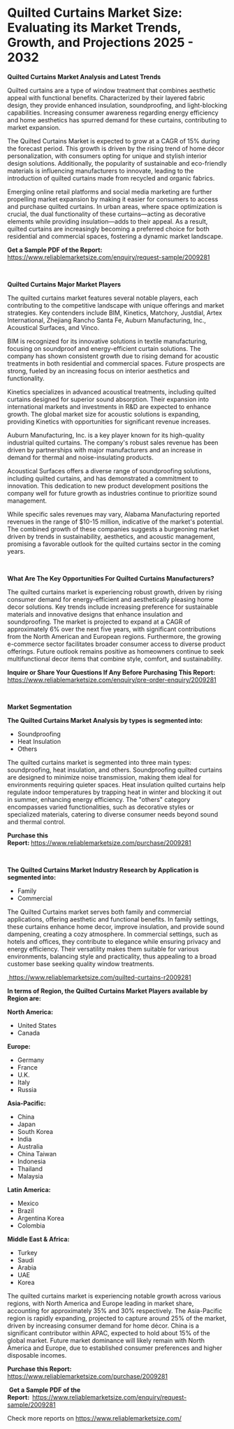 <p><h1>Quilted Curtains Market Size: Evaluating its Market Trends, Growth, and Projections 2025 - 2032</h1></p><p><strong>Quilted Curtains Market Analysis and Latest Trends</strong></p>
<p><p>Quilted curtains are a type of window treatment that combines aesthetic appeal with functional benefits. Characterized by their layered fabric design, they provide enhanced insulation, soundproofing, and light-blocking capabilities. Increasing consumer awareness regarding energy efficiency and home aesthetics has spurred demand for these curtains, contributing to market expansion.</p><p>The Quilted Curtains Market is expected to grow at a CAGR of 15% during the forecast period. This growth is driven by the rising trend of home décor personalization, with consumers opting for unique and stylish interior design solutions. Additionally, the popularity of sustainable and eco-friendly materials is influencing manufacturers to innovate, leading to the introduction of quilted curtains made from recycled and organic fabrics.</p><p>Emerging online retail platforms and social media marketing are further propelling market expansion by making it easier for consumers to access and purchase quilted curtains. In urban areas, where space optimization is crucial, the dual functionality of these curtains—acting as decorative elements while providing insulation—adds to their appeal. As a result, quilted curtains are increasingly becoming a preferred choice for both residential and commercial spaces, fostering a dynamic market landscape.</p></p>
<p><strong>Get a Sample PDF of the Report:&nbsp;</strong> <a href="https://www.reliablemarketsize.com/enquiry/request-sample/2009281?utm_campaign=2218&utm_medium=2&utm_source=Github&utm_content=ia&utm_term=08022025&utm_id=quilted-curtains">https://www.reliablemarketsize.com/enquiry/request-sample/2009281</a></p>
<p>&nbsp;</p>
<p><strong>Quilted Curtains Major Market Players</strong></p>
<p><p>The quilted curtains market features several notable players, each contributing to the competitive landscape with unique offerings and market strategies. Key contenders include BIM, Kinetics, Matchory, Justdial, Artex International, Zhejiang Rancho Santa Fe, Auburn Manufacturing, Inc., Acoustical Surfaces, and Vinco.</p><p>BIM is recognized for its innovative solutions in textile manufacturing, focusing on soundproof and energy-efficient curtain solutions. The company has shown consistent growth due to rising demand for acoustic treatments in both residential and commercial spaces. Future prospects are strong, fueled by an increasing focus on interior aesthetics and functionality.</p><p>Kinetics specializes in advanced acoustical treatments, including quilted curtains designed for superior sound absorption. Their expansion into international markets and investments in R&D are expected to enhance growth. The global market size for acoustic solutions is expanding, providing Kinetics with opportunities for significant revenue increases.</p><p>Auburn Manufacturing, Inc. is a key player known for its high-quality industrial quilted curtains. The company's robust sales revenue has been driven by partnerships with major manufacturers and an increase in demand for thermal and noise-insulating products. </p><p>Acoustical Surfaces offers a diverse range of soundproofing solutions, including quilted curtains, and has demonstrated a commitment to innovation. This dedication to new product development positions the company well for future growth as industries continue to prioritize sound management.</p><p>While specific sales revenues may vary, Alabama Manufacturing reported revenues in the range of $10-15 million, indicative of the market's potential. The combined growth of these companies suggests a burgeoning market driven by trends in sustainability, aesthetics, and acoustic management, promising a favorable outlook for the quilted curtains sector in the coming years.</p></p>
<p>&nbsp;</p>
<p><strong>What Are The Key Opportunities For Quilted Curtains Manufacturers?</strong></p>
<p><p>The quilted curtains market is experiencing robust growth, driven by rising consumer demand for energy-efficient and aesthetically pleasing home decor solutions. Key trends include increasing preference for sustainable materials and innovative designs that enhance insulation and soundproofing. The market is projected to expand at a CAGR of approximately 6% over the next five years, with significant contributions from the North American and European regions. Furthermore, the growing e-commerce sector facilitates broader consumer access to diverse product offerings. Future outlook remains positive as homeowners continue to seek multifunctional decor items that combine style, comfort, and sustainability.</p></p>
<p><strong>Inquire or Share Your Questions If Any Before Purchasing This Report:</strong> <a href="https://www.reliablemarketsize.com/enquiry/pre-order-enquiry/2009281?utm_campaign=2218&utm_medium=2&utm_source=Github&utm_content=ia&utm_term=08022025&utm_id=quilted-curtains">https://www.reliablemarketsize.com/enquiry/pre-order-enquiry/2009281</a></p>
<p>&nbsp;</p>
<p><strong>Market Segmentation</strong></p>
<p><strong>The Quilted Curtains Market Analysis by types is segmented into:</strong></p>
<p><ul><li>Soundproofing</li><li>Heat Insulation</li><li>Others</li></ul></p>
<p><p>The quilted curtains market is segmented into three main types: soundproofing, heat insulation, and others. Soundproofing quilted curtains are designed to minimize noise transmission, making them ideal for environments requiring quieter spaces. Heat insulation quilted curtains help regulate indoor temperatures by trapping heat in winter and blocking it out in summer, enhancing energy efficiency. The "others" category encompasses varied functionalities, such as decorative styles or specialized materials, catering to diverse consumer needs beyond sound and thermal control.</p></p>
<p><strong>Purchase this Report:&nbsp;</strong><a href="https://www.reliablemarketsize.com/purchase/2009281?utm_campaign=2218&utm_medium=2&utm_source=Github&utm_content=ia&utm_term=08022025&utm_id=quilted-curtains">https://www.reliablemarketsize.com/purchase/2009281</a></p>
<p>&nbsp;</p>
<p><strong>The Quilted Curtains Market Industry Research by Application is segmented into:</strong></p>
<p><ul><li>Family</li><li>Commercial</li></ul></p>
<p><p>The Quilted Curtains market serves both family and commercial applications, offering aesthetic and functional benefits. In family settings, these curtains enhance home decor, improve insulation, and provide sound dampening, creating a cozy atmosphere. In commercial settings, such as hotels and offices, they contribute to elegance while ensuring privacy and energy efficiency. Their versatility makes them suitable for various environments, balancing style and practicality, thus appealing to a broad customer base seeking quality window treatments.</p></p>
<p><a href="https://www.reliablemarketsize.com/quilted-curtains-r2009281?utm_campaign=2218&utm_medium=2&utm_source=Github&utm_content=ia&utm_term=08022025&utm_id=quilted-curtains">&nbsp;https://www.reliablemarketsize.com/quilted-curtains-r2009281</a></p>
<p><strong>In terms of Region, the Quilted Curtains Market Players available by Region are:</strong></p>
<p>
    <p> <strong> North America: </strong>
        <ul>
            <li>United States</li>
            <li>Canada</li>
        </ul>
        </p> 
    <p> <strong> Europe: </strong>
        <ul>
            <li>Germany</li>
            <li>France</li>
            <li>U.K.</li>
            <li>Italy</li>
            <li>Russia</li>
        </ul>
        </p> 
    <p> <strong> Asia-Pacific: </strong>
        <ul>
            <li>China</li>
            <li>Japan</li>
            <li>South Korea</li>
            <li>India</li>
            <li>Australia</li>
            <li>China Taiwan</li>
            <li>Indonesia</li>
            <li>Thailand</li>
            <li>Malaysia</li>
        </ul>
        </p> 
    <p> <strong> Latin America: </strong>
        <ul>
            <li>Mexico</li>
            <li>Brazil</li>
            <li>Argentina Korea</li>
            <li>Colombia</li>
        </ul>
        </p> 
    <p> <strong> Middle East & Africa: </strong>
        <ul>
            <li>Turkey</li>
            <li>Saudi</li>
            <li>Arabia</li>
            <li>UAE</li>
            <li>Korea</li>
        </ul>
    </p>
    </p>
<p><p>The quilted curtains market is experiencing notable growth across various regions, with North America and Europe leading in market share, accounting for approximately 35% and 30% respectively. The Asia-Pacific region is rapidly expanding, projected to capture around 25% of the market, driven by increasing consumer demand for home décor. China is a significant contributor within APAC, expected to hold about 15% of the global market. Future market dominance will likely remain with North America and Europe, due to established consumer preferences and higher disposable incomes.</p></p>
<p><strong>Purchase this Report: </strong><a href="https://www.reliablemarketsize.com/purchase/2009281?utm_campaign=2218&utm_medium=2&utm_source=Github&utm_content=ia&utm_term=08022025&utm_id=quilted-curtains">https://www.reliablemarketsize.com/purchase/2009281</a></p>
<p>&nbsp;<strong>Get a Sample PDF of the Report:&nbsp;&nbsp;</strong><a href="https://www.reliablemarketsize.com/enquiry/request-sample/2009281?utm_campaign=2218&utm_medium=2&utm_source=Github&utm_content=ia&utm_term=08022025&utm_id=quilted-curtains">https://www.reliablemarketsize.com/enquiry/request-sample/2009281</a></p>
<p><strong></strong></p>
<p>Check more reports on <a href="https://www.reliablemarketsize.com/?utm_campaign=2218&utm_medium=2&utm_source=Github&utm_content=ia&utm_term=08022025&utm_id=quilted-curtains">https://www.reliablemarketsize.com/</a></p>